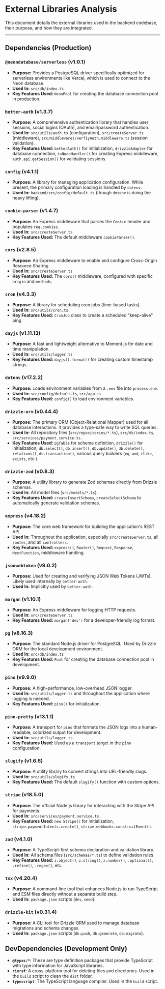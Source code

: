 # External Libraries Analysis

This document details the external libraries used in the backend codebase, their purpose, and how they are integrated.

---

## **Dependencies (Production)**

### **`@neondatabase/serverless` (v1.0.1)**
- **Purpose:** Provides a PostgreSQL driver specifically optimized for serverless environments like Vercel, which is used to connect to the Neon database.
- **Used In:** `src/db/index.ts`
- **Key Features Used:** `NeonPool` for creating the database connection pool in production.

### **`better-auth` (v1.3.7)**
- **Purpose:** A comprehensive authentication library that handles user sessions, social logins (OAuth), and email/password authentication.
- **Used In:** `src/utils/auth.ts` (configuration), `src/createServer.ts` (middleware), `src/middlewares/verfiyAuth.middleware.ts` (session validation).
- **Key Features Used:** `betterAuth()` for initialization, `drizzleAdapter` for database connection, `toNodeHandler()` for creating Express middleware, `auth.api.getSession()` for validating sessions.

### **`config` (v4.1.1)**
- **Purpose:** A library for managing application configuration. While present, the primary configuration loading is handled by `dotenv`.
- **Used In:** `backend/src/config/default.ts` (though `dotenv` is doing the heavy lifting).

### **`cookie-parser` (v1.4.7)**
- **Purpose:** An Express middleware that parses the `Cookie` header and populates `req.cookies`.
- **Used In:** `src/createServer.ts`
- **Key Features Used:** The default middleware `cookieParser()`.

### **`cors` (v2.8.5)**
- **Purpose:** An Express middleware to enable and configure Cross-Origin Resource Sharing.
- **Used In:** `src/createServer.ts`
- **Key Features Used:** The `cors()` middleware, configured with specific `origin` and `methods`.

### **`cron` (v4.3.3)**
- **Purpose:** A library for scheduling cron jobs (time-based tasks).
- **Used In:** `src/utils/cron.ts`
- **Key Features Used:** `CronJob` class to create a scheduled "keep-alive" ping.

### **`dayjs` (v1.11.13)**
- **Purpose:** A fast and lightweight alternative to Moment.js for date and time manipulation.
- **Used In:** `src/utils/logger.ts`
- **Key Features Used:** `dayjs().format()` for creating custom timestamp strings.

### **`dotenv` (v17.2.2)**
- **Purpose:** Loads environment variables from a `.env` file into `process.env`.
- **Used In:** `src/config/default.ts`, `src/app.ts`
- **Key Features Used:** `config()` to load environment variables.

### **`drizzle-orm` (v0.44.4)**
- **Purpose:** The primary ORM (Object-Relational Mapper) used for all database interactions. It provides a type-safe way to write SQL queries.
- **Used In:** All repository files (`src/repositories/*.ts`), `src/db/index.ts`, `src/services/payment.service.ts`.
- **Key Features Used:** `pgTable` for schema definition, `drizzle()` for initialization, `db.select()`, `db.insert()`, `db.update()`, `db.delete()`, `relations()`, `db.transaction()`, various query builders (`eq`, `and`, `ilike`, `exists`, etc.).

### **`drizzle-zod` (v0.8.3)**
- **Purpose:** A utility library to generate Zod schemas directly from Drizzle schemas.
- **Used In:** All model files (`src/models/*.ts`).
- **Key Features Used:** `createInsertSchema`, `createSelectSchema` to automatically generate validation schemas.

### **`express` (v4.18.2)**
- **Purpose:** The core web framework for building the application's REST API.
- **Used In:** Throughout the application, especially `src/createServer.ts`, all `routes`, and all `controllers`.
- **Key Features Used:** `express()`, `Router()`, `Request`, `Response`, `NextFunction`, middleware handling.

### **`jsonwebtoken` (v9.0.2)**
- **Purpose:** Used for creating and verifying JSON Web Tokens (JWTs). Likely used internally by `better-auth`.
- **Used In:** Implicitly used by `better-auth`.

### **`morgan` (v1.10.1)**
- **Purpose:** An Express middleware for logging HTTP requests.
- **Used In:** `src/createServer.ts`
- **Key Features Used:** `morgan('dev')` for a developer-friendly log format.

### **`pg` (v8.16.3)**
- **Purpose:** The standard Node.js driver for PostgreSQL. Used by Drizzle ORM for the local development environment.
- **Used In:** `src/db/index.ts`
- **Key Features Used:** `Pool` for creating the database connection pool in development.

### **`pino` (v9.9.0)**
- **Purpose:** A high-performance, low-overhead JSON logger.
- **Used In:** `src/utils/logger.ts` and throughout the application where logging is needed.
- **Key Features Used:** `pino()` for initialization.

### **`pino-pretty` (v13.1.1)**
- **Purpose:** A transport for `pino` that formats the JSON logs into a human-readable, colorized output for development.
- **Used In:** `src/utils/logger.ts`
- **Key Features Used:** Used as a `transport` target in the `pino` configuration.

### **`slugify` (v1.6.6)**
- **Purpose:** A utility library to convert strings into URL-friendly slugs.
- **Used In:** `src/utils/slugify.ts`
- **Key Features Used:** The default `slugify()` function with custom options.

### **`stripe` (v18.5.0)**
- **Purpose:** The official Node.js library for interacting with the Stripe API for payments.
- **Used In:** `src/services/payment.service.ts`
- **Key Features Used:** `new Stripe()` for initialization, `stripe.paymentIntents.create()`, `stripe.webhooks.constructEvent()`.

### **`zod` (v4.1.0)**
- **Purpose:** A TypeScript-first schema declaration and validation library.
- **Used In:** All schema files (`src/schemas/*.ts`) to define validation rules.
- **Key Features Used:** `z.object()`, `z.string()`, `z.number()`, `.optional()`, `.refine()`, `.regex()`, etc.

### **`tsx` (v4.20.4)**
- **Purpose:** A command-line tool that enhances Node.js to run TypeScript and ESM files directly without a separate build step.
- **Used In:** `package.json` scripts (`dev`, `seed`).

### **`drizzle-kit` (v0.31.4)**
- **Purpose:** A CLI tool for Drizzle ORM used to manage database migrations and schema changes.
- **Used In:** `package.json` scripts (`db:push`, `db:generate`, `db:migrate`).

## **DevDependencies (Development Only)**

- **`@types/*`**: These are type definition packages that provide TypeScript with type information for JavaScript libraries.
- **`rimraf`**: A cross-platform tool for deleting files and directories. Used in the `build` script to clean the `dist` folder.
- **`typescript`**: The TypeScript language compiler. Used in the `build` script.
